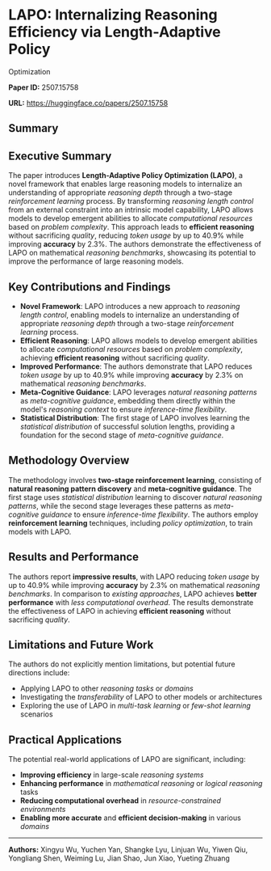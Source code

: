 # LAPO: Internalizing Reasoning Efficiency via Length-Adaptive Policy
  Optimization

**Paper ID:** 2507.15758

**URL:** https://huggingface.co/papers/2507.15758

## Summary

## Executive Summary
The paper introduces **Length-Adaptive Policy Optimization (LAPO)**, a novel framework that enables large reasoning models to internalize an understanding of appropriate *reasoning depth* through a two-stage *reinforcement learning* process. By transforming *reasoning length control* from an external constraint into an intrinsic model capability, LAPO allows models to develop emergent abilities to allocate *computational resources* based on *problem complexity*. This approach leads to **efficient reasoning** without sacrificing *quality*, reducing *token usage* by up to 40.9% while improving **accuracy** by 2.3%. The authors demonstrate the effectiveness of LAPO on mathematical *reasoning benchmarks*, showcasing its potential to improve the performance of large reasoning models.

## Key Contributions and Findings
* **Novel Framework**: LAPO introduces a new approach to *reasoning length control*, enabling models to internalize an understanding of appropriate *reasoning depth* through a two-stage *reinforcement learning* process.
* **Efficient Reasoning**: LAPO allows models to develop emergent abilities to allocate *computational resources* based on *problem complexity*, achieving **efficient reasoning** without sacrificing *quality*.
* **Improved Performance**: The authors demonstrate that LAPO reduces *token usage* by up to 40.9% while improving **accuracy** by 2.3% on mathematical *reasoning benchmarks*.
* **Meta-Cognitive Guidance**: LAPO leverages *natural reasoning patterns* as *meta-cognitive guidance*, embedding them directly within the model's *reasoning context* to ensure *inference-time flexibility*.
* **Statistical Distribution**: The first stage of LAPO involves learning the *statistical distribution* of successful solution lengths, providing a foundation for the second stage of *meta-cognitive guidance*.

## Methodology Overview
The methodology involves **two-stage reinforcement learning**, consisting of **natural reasoning pattern discovery** and **meta-cognitive guidance**. The first stage uses *statistical distribution* learning to discover *natural reasoning patterns*, while the second stage leverages these patterns as *meta-cognitive guidance* to ensure *inference-time flexibility*. The authors employ **reinforcement learning** techniques, including *policy optimization*, to train models with LAPO.

## Results and Performance
The authors report **impressive results**, with LAPO reducing *token usage* by up to 40.9% while improving **accuracy** by 2.3% on mathematical *reasoning benchmarks*. In comparison to *existing approaches*, LAPO achieves **better performance** with *less computational overhead*. The results demonstrate the effectiveness of LAPO in achieving **efficient reasoning** without sacrificing *quality*.

## Limitations and Future Work
The authors do not explicitly mention limitations, but potential future directions include:
* Applying LAPO to other *reasoning tasks* or *domains*
* Investigating the *transferability* of LAPO to other models or architectures
* Exploring the use of LAPO in *multi-task learning* or *few-shot learning* scenarios

## Practical Applications
The potential real-world applications of LAPO are significant, including:
* **Improving efficiency** in large-scale *reasoning systems*
* **Enhancing performance** in *mathematical reasoning* or *logical reasoning* tasks
* **Reducing computational overhead** in *resource-constrained environments*
* **Enabling more accurate** and **efficient decision-making** in various *domains*

---

**Authors:** Xingyu Wu, Yuchen Yan, Shangke Lyu, Linjuan Wu, Yiwen Qiu, Yongliang Shen, Weiming Lu, Jian Shao, Jun Xiao, Yueting Zhuang

